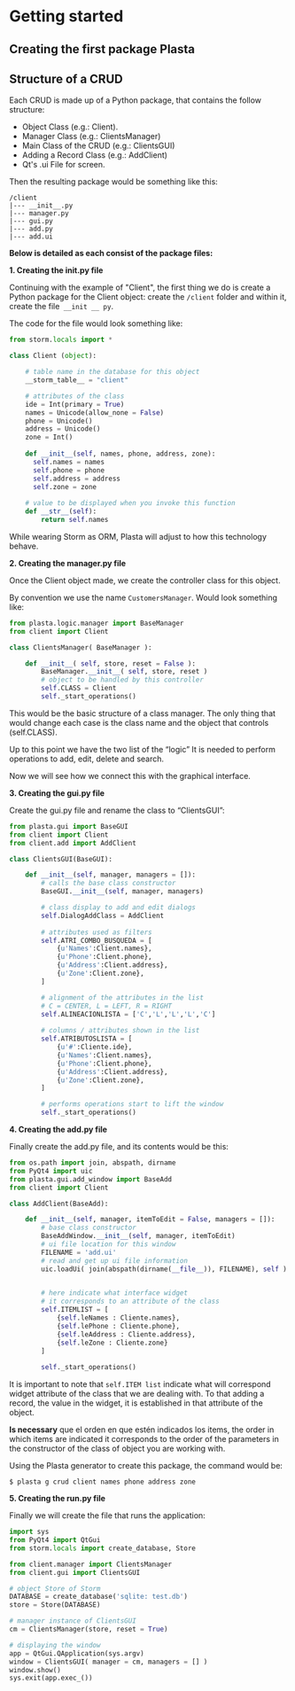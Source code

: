 # Getting started

## Creating the first package Plasta 

## Structure of a CRUD

Each CRUD is made up of a Python package, that contains the follow structure:
* Object Class (e.g.: Client).
* Manager Class (e.g.: ClientsManager)
* Main Class of the CRUD (e.g.: ClientsGUI)
* Adding a Record Class (e.g.: AddClient)
* Qt's .ui File for <add client> screen.

Then the resulting package would be something like this:
```
/client
|--- __init__.py
|--- manager.py
|--- gui.py
|--- add.py
|--- add.ui
```

**Below is detailed as each consist of the package files:**

**1. Creating the __init__.py file**

Continuing with the example of "Client", the first thing we do is create a Python package for the Client object: create the `/client` folder and within it, create the file` __init __ py`.

The code for the file would look something like:

```python
from storm.locals import *

class Client (object):

	# table name in the database for this object
	__storm_table__ = "client"

	# attributes of the class
	ide = Int(primary = True)
	names = Unicode(allow_none = False)
	phone = Unicode()
	address = Unicode()
	zone = Int()
	
  	def __init__(self, names, phone, address, zone):
      self.names = names
      self.phone = phone
      self.address = address
      self.zone = zone
	
	# value to be displayed when you invoke this function
	def __str__(self):
		return self.names
```

While wearing Storm as ORM, Plasta will adjust to how this technology
behave.

**2. Creating the manager.py file**

Once the Client object made, we create the controller class
for this object.

By convention we use the name `CustomersManager`. Would look something like:

```python
from plasta.logic.manager import BaseManager
from client import Client

class ClientsManager( BaseManager ):

	def __init__( self, store, reset = False ):
		BaseManager.__init__( self, store, reset )
		# object to be handled by this controller
		self.CLASS = Client
		self._start_operations()

```

This would be the basic structure of a class manager. The only thing that would change each case is the class name and the object that controls (self.CLASS).

Up to this point we have the two list of the “logic” It is needed to perform operations to add, edit, delete and search.

Now we will see how we connect this with the graphical interface.

**3. Creating the gui.py file**

Create the gui.py file and rename the class to “ClientsGUI”:

```python
from plasta.gui import BaseGUI
from client import Client
from client.add import AddClient

class ClientsGUI(BaseGUI):

	def __init__(self, manager, managers = []):
		# calls the base class constructor
		BaseGUI.__init__(self, manager, managers)

		# class display to add and edit dialogs
		self.DialogAddClass = AddClient
		
		# attributes used as filters
        self.ATRI_COMBO_BUSQUEDA = [ 
	        {u'Names':Client.names},
	        {u'Phone':Client.phone},
	        {u'Address':Client.address},
	        {u'Zone':Client.zone},
        ]

        # alignment of the attributes in the list
		# C = CENTER, L = LEFT, R = RIGHT
        self.ALINEACIONLISTA = ['C','L','L','L','C']        
        
        # columns / attributes shown in the list
        self.ATRIBUTOSLISTA = [ 
	        {u'#':Cliente.ide},
	        {u'Names':Client.names},
	        {u'Phone':Client.phone},
	        {u'Address':Client.address},
	        {u'Zone':Client.zone},
        ]

		# performs operations start to lift the window
		self._start_operations()
```

**4. Creating the add.py file**

Finally create the add.py file, and its contents would be this:

```python
from os.path import join, abspath, dirname
from PyQt4 import uic
from plasta.gui.add_window import BaseAdd
from client import Client

class AddClient(BaseAdd):

	def __init__(self, manager, itemToEdit = False, managers = []):
		# base class constructor
		BaseAddWindow.__init__(self, manager, itemToEdit)
		# ui file location for this window
		FILENAME = 'add.ui'
		# read and get up ui file information
		uic.loadUi( join(abspath(dirname(__file__)), FILENAME), self )

		
        # here indicate what interface widget
        # it corresponds to an attribute of the class
		self.ITEMLIST = [
			{self.leNames : Cliente.names},
			{self.lePhone : Cliente.phone},
			{self.leAddress : Cliente.address},
			{self.leZone : Cliente.zone}
		]
		
		self._start_operations()
```

It is important to note that `self.ITEM list` indicate what will correspond widget attribute of the class that we are dealing with.
To that adding a record, the value in the widget, it is established in that attribute of the object.

**Is necessary** que el orden en que estén indicados los items, the order in which items are indicated it corresponds to the order of the parameters in the constructor of the class of object you are working with.

Using the Plasta generator to create this package, the command would be:

`$ plasta g crud client names phone address zone`


**5. Creating the run.py file**

Finally we will create the file that runs the application:

```python
import sys
from PyQt4 import QtGui
from storm.locals import create_database, Store

from client.manager import ClientsManager
from client.gui import ClientsGUI

# object Store of Storm
DATABASE = create_database('sqlite: test.db')
store = Store(DATABASE)

# manager instance of ClientsGUI
cm = ClientsManager(store, reset = True)

# displaying the window
app = QtGui.QApplication(sys.argv)
window = ClientsGUI( manager = cm, managers = [] )
window.show()
sys.exit(app.exec_())

```